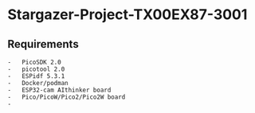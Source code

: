 # Stargazer-Project-TX00EX87-3001


## Requirements
    -   PicoSDK 2.0
    -   picotool 2.0
    -   ESPidf 5.3.1
    -   Docker/podman
    -   ESP32-cam AIthinker board
    -   Pico/PicoW/Pico2/Pico2W board
    -   